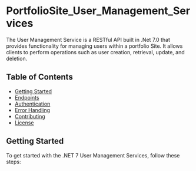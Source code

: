 # PortfolioSite_User_Management_Services

The User Management Service is a RESTful API built in .Net 7.0 that provides functionality for managing users within a portfolio Site. It allows clients to perform operations such as user creation, retrieval, update, and deletion.

## Table of Contents

- [Getting Started](#getting-started)
- [Endpoints](#endpoints)
- [Authentication](#authentication)
- [Error Handling](#error-handling)
- [Contributing](#contributing)
- [License](#license)

## Getting Started

To get started with the .NET 7 User Management Services, follow these steps:
